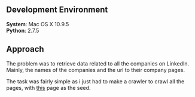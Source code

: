 ## Development Environment

**System**:	Mac OS X 10.9.5    
**Python**: 2.7.5

## Approach 

The problem was to retrieve data related to all the companies on LinkedIn. Mainly, the names of the companies and the
url to their company pages.

The task was fairly simple as i just had to make a crawler to crawl all the pages, with [this](https://www.linkedin.com/directory/companies/) page as the seed.
